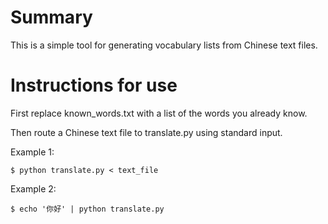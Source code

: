 # Summary
This is a simple tool for generating vocabulary lists from Chinese text files.

# Instructions for use
First replace known_words.txt with a list of the words you already know.

Then route a Chinese text file to translate.py using standard input.

Example 1:

```
$ python translate.py < text_file
```

Example 2:

```
$ echo '你好' | python translate.py
```
